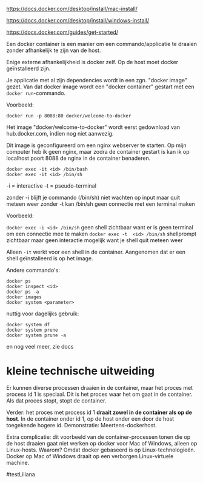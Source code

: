 https://docs.docker.com/desktop/install/mac-install/

https://docs.docker.com/desktop/install/windows-install/

https://docs.docker.com/guides/get-started/

Een docker container is een manier om een commando/applicatie te draaien zonder afhankelijk te zijn van de host.

Enige externe afhankelijkheid is docker zelf. Op de host moet docker geïnstalleerd zijn.

Je applicatie met al zijn dependencies wordt in een zgn. "docker image" gezet.
Van dat docker image wordt een "docker container" gestart met een `docker run`-commando.

Voorbeeld:

`docker run -p 8088:80 docker/welcome-to-docker`

Het image "docker/welcome-to-docker" wordt eerst gedownload van hub.docker.com, indien nog niet aanwezig.

Dit image is geconfigureerd om een nginx webserver te starten. Op mijn computer heb ik geen nginx, maar zodra de container gestart is kan ik op localhost poort 8088 de nginx in de container benaderen.

```shell
docker exec -it <id> /bin/bash
docker exec -it <id> /bin/sh
```

-i = interactive
-t = pseudo-terminal

zonder -i blijft je commando (/bin/sh) niet wachten op input maar quit meteen weer
zonder -t kan /bin/sh geen connectie met een terminal maken

Voorbeeld:

`docker exec -i <id> /bin/sh` geen shell zichtbaar want er is geen terminal om een connectie mee te maken
`docker exec -t  <id> /bin/sh` shellprompt zichtbaar maar geen interactie mogelijk want je shell quit meteen weer

Alleen `-it` werkt voor een shell in de container. Aangenomen dat er een shell geïnstalleerd is op het image.

Andere commando's:

```shell
docker ps
docker inspect <id>
docker ps -a
docker images
docker system <parameter>
```

nuttig voor dagelijks gebruik:

```shell
docker system df
docker system prune
docker system prune -a
```

en nog veel meer, zie docs

# kleine technische uitweiding

Er kunnen diverse processen draaien in de container, maar het proces met process id 1 is speciaal.
Dit is het proces waar het om gaat in de container. Als dat proces stopt, stopt de container.

Verder: het proces met process id 1 **draait zowel in de container als op de host**. In de container onder id 1, op de host onder een door de host toegekende hogere id. Demonstratie: Meertens-dockerhost.

Extra complicatie: dit voorbeeld van de container-processen tonen die op de host draaien gaat niet werken op docker voor Mac of Windows, alleen op Linux-hosts. Waarom? Omdat docker gebaseerd is op Linux-technologieën. Docker op Mac of Windows draait op een verborgen Linux-virtuele machine.

#testLiliana
